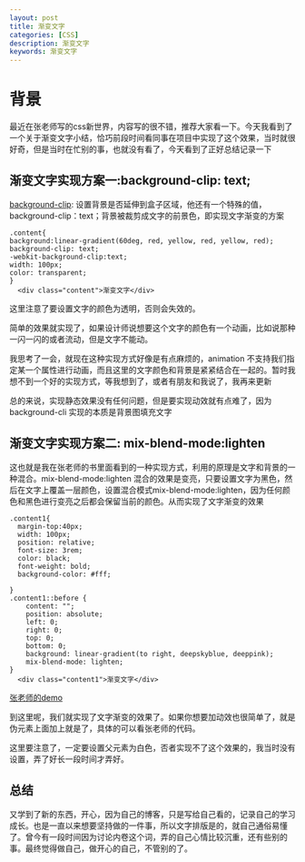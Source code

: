 ```yaml
---
layout: post
title: 渐变文字
categories: [CSS]
description: 渐变文字
keywords: 渐变文字
---
```


# 背景
最近在张老师写的css新世界，内容写的很不错，推荐大家看一下。今天我看到了一个关于渐变文字小结，恰巧前段时间看同事在项目中实现了这个效果，当时就很好奇，但是当时在忙别的事，也就没有看了，今天看到了正好总结记录一下

## 渐变文字实现方案一:background-clip: text;
[background-clip](https://developer.mozilla.org/zh-CN/docs/Web/CSS/background-clip): 设置背景是否延伸到盒子区域，他还有一个特殊的值，background-clip：text；背景被裁剪成文字的前景色，即实现文字渐变的方案

```
.content{
background:linear-gradient(60deg, red, yellow, red, yellow, red);
background-clip: text;
-webkit-background-clip:text;
width: 100px;
color: transparent;
}
  <div class="content">渐变文字</div>
```

这里注意了要设置文字的颜色为透明，否则会失效的。

简单的效果就实现了，如果设计师说想要这个文字的颜色有一个动画，比如说那种一闪一闪的或者流动，但是文字不能动。

我思考了一会，就现在这种实现方式好像是有点麻烦的，animation 不支持我们指定某一个属性进行动画，而且这里的文字颜色和背景是紧紧结合在一起的。暂时我想不到一个好的实现方式，等我想到了，或者有朋友和我说了，我再来更新

总的来说，实现静态效果没有任何问题，但是要实现动效就有点难了，因为background-cli 实现的本质是背景图填充文字

## 渐变文字实现方案二: mix-blend-mode:lighten
这也就是我在张老师的书里面看到的一种实现方式，利用的原理是文字和背景的一种混合。mix-blend-mode:lighten 混合的效果是变亮，只要设置文字为黑色，然后在文字上覆盖一层颜色，设置混合模式mix-blend-mode:lighten，因为任何颜色和黑色进行变亮之后都会保留当前的颜色。从而实现了文字渐变的效果

```
.content1{
  margin-top:40px;
  width: 100px;
  position: relative;
  font-size: 3rem;
  color: black;
  font-weight: bold;
  background-color: #fff;
  
}
.content1::before {
    content: "";
    position: absolute;
    left: 0;
    right: 0;
    top: 0;
    bottom: 0;
    background: linear-gradient(to right, deepskyblue, deeppink);
    mix-blend-mode: lighten;
}
  <div class="content1">渐变文字</div>
```

[张老师的demo](https://demo.cssworld.cn/new/11/3-5.php)

到这里呢，我们就实现了文字渐变的效果了。如果你想要加动效也很简单了，就是伪元素上面加上就是了，具体的可以看张老师的代码。

这里要注意了，一定要设置父元素为白色，否者实现不了这个效果的，我当时没有设置，弄了好长一段时间才弄好。

## 总结
又学到了新的东西，开心，因为自己的博客，只是写给自己看的，记录自己的学习成长。也是一直以来想要坚持做的一件事，所以文字排版是的，就自己通俗易懂了。曾今有一段时间因为讨论内卷这个词，弄的自己心情比较沉重，还有些别的事。最终觉得做自己，做开心的自己，不管别的了。
